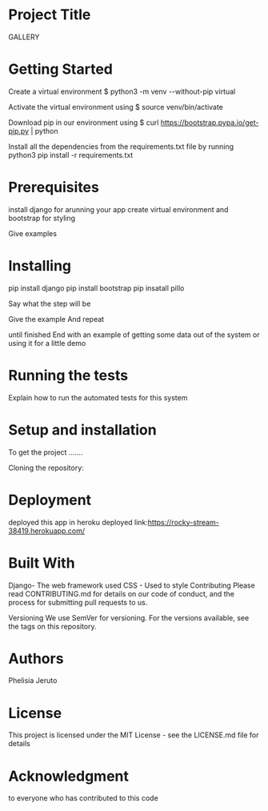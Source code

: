 # Project Title
GALLERY

# Getting Started
Create a virtual environment $ python3 -m venv --without-pip virtual

Activate the virtual environment using $ source venv/bin/activate

Download pip in our environment using $ curl https://bootstrap.pypa.io/get-pip.py | python

Install all the dependencies from the requirements.txt file by running python3 pip install -r requirements.txt

# Prerequisites
install django  for arunning your app  create virtual environment and bootstrap for styling

Give examples
# Installing
pip install django
pip install bootstrap
pip insatall pillo

Say what the step will be

Give the example
And repeat

until finished
End with an example of getting some data out of the system or using it for a little demo

# Running the tests
Explain how to run the automated tests for this system

# Setup and installation

To get the project .......

Cloning the repository:

# Deployment
deployed this app in heroku
deployed link:https://rocky-stream-38419.herokuapp.com/ 
# Built With
Django- The web framework used
CSS - Used to style
Contributing
Please read CONTRIBUTING.md for details on our code of conduct, and the process for submitting pull requests to us.

Versioning
We use SemVer for versioning. For the versions available, see the tags on this repository.

# Authors
Phelisia Jeruto

# License
This project is licensed under the MIT License - see the LICENSE.md file for details

# Acknowledgment
to everyone who has contributed to this code